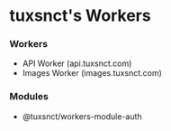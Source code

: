 # tuxsnct's Workers

### Workers
- API Worker (api.tuxsnct.com)
- Images Worker (images.tuxsnct.com)

### Modules
- @tuxsnct/workers-module-auth
